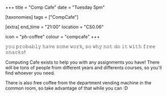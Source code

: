 +++
title = "Comp Cafe"
date = "Tuesday 5pm"

[taxonomies]
tags = ["CompCafe"]

[extra]
end_time = "21:00"
location = "CS0.06"

icon = "ph-coffee"
colour = "compcafe"
+++

𝚢𝚘𝚞 𝚙𝚛𝚘𝚋𝚊𝚋𝚕𝚢 𝚑𝚊𝚟𝚎 𝚜𝚘𝚖𝚎 𝚠𝚘𝚛𝚔, 𝚜𝚘 𝚠𝚑𝚢 𝚗𝚘𝚝 𝚍𝚘 𝚒𝚝 𝚠𝚒𝚝𝚑 𝚏𝚛𝚎𝚎 𝚜𝚗𝚊𝚌𝚔𝚜!

Computing Cafe exists to help you with any assignments you have! There will be tons of people from different years and differents courses, so you'll find whoever you need.

There is also free coffee from the department vending machine in the common room, so take advantage of that while you can :D